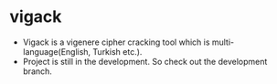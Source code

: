 # vigack

- Vigack is a vigenere cipher cracking tool which is multi-language(English, Turkish etc.).
- Project is still in the development. So check out the development branch.
